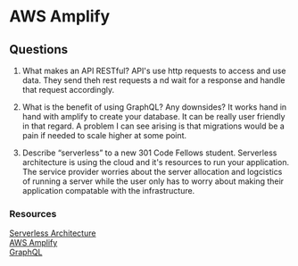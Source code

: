 # AWS Amplify

## Questions

1. What makes an API RESTful?
API's use http requests to access and use data. They send theh rest requests a nd wait for a response and handle that request accordingly.  

2. What is the benefit of using GraphQL? Any downsides?
It works hand in hand with amplify to create your database. It can be really user friendly in that regard. A problem I can see arising is that migrations would be a pain if needed to scale higher at some point.

3. Describe “serverless” to a new 301 Code Fellows student.
Serverless architecture is using the cloud and it's resources to run your application. The service provider worries about the server allocation and logcistics of running a server while the 
user only has to worry about making their application compatable with the infrastructure.

### Resources
[Serverless Architecture](https://hackernoon.com/what-is-serverless-architecture-what-are-its-pros-and-cons-cc4b804022e9)  
[AWS Amplify](https://aws.amazon.com/amplify/)  
[GraphQL](https://docs.amplify.aws/cli/graphql/data-modeling/)  
